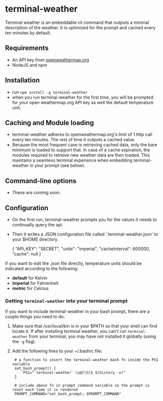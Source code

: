 # terminal-weather

Terminal weather is an embeddable cli command that outputs a minimal description of the weather. It is optimized for the prompt and cached every ten minutes by default.

## Requirements

+ An API key from [openweathermap.org](http://openweathermap.org)
+ NodeJS and npm

## Installation

+ run `npm install -g terminal-weather`
+ when you run terminal-weather for the first time, you will be prompted for your open weathermap.org API key as well the default temperature unit.

## Caching and Module loading

+ terminal-weather adheres to openweathermap.org's limit of 1 http call every ten minutes. The rest of time it outputs a cached value. 
+ Because the most frequent case is retrieving cached data, only the bare minimum is loaded to support that.  In case of a cache expiration, the modules required to retreive new weather data are then loaded. This maintains a seamless terminal experience when embedding terminal-weather in your prompt (see below). 

## Command-line options
+ These are coming soon.

## Configuration 

+ On the first run, terminal-weather prompts you for the values it needs to continually query the api.
+ Then it writes a JSON configuration file called '.terminal-weather.json' to your $HOME directory.

    {
        "API_KEY": "SECRET",
        "units": "imperial",
        "cacheInterval": 600000,
        "cache": null
    }

If you want to edit the .json file directly, temperature units should be indicated according to the following:

+ **default** for Kelvin
+ **imperial** for Fahrenheit
+ **metric** for Celcius

### Getting `terminal-weather` into your terminal prompt

If you want to include terminal-weather in your bash prompt, there are a couple things you need to do:

1. Make sure that /usr/local/bin is in your $PATH so that your shell can find locate it. If after installing terminal weather, you can't run `terminal-weather` from your terminal, you may have not installed it globally (using the `-g` flag). 
2. Add the following lines to your ~/.bashrc file:

        # a function to insert the terminal-weather bash fn inside the PS1 variable
        set_bash_prompt() {
            PS1="`terminal-weather` \u@[\h]$ $(history -n)"
        }

        # include above fn in prompt command variable so the prompt is reset each time it is rendered
        PROMPT_COMMAND="set_bash_prompt; $PROMPT_COMMAND"

